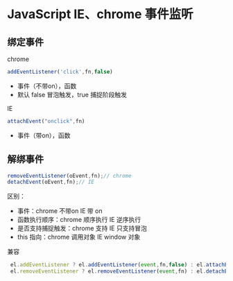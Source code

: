 # JavaScript IE、chrome 事件监听

## 绑定事件

chrome
```js
addEventListener('click',fn,false)
```
- 事件（不带on），函数
- 默认 false 冒泡触发，true 捕捉阶段触发 

IE
```js
attachEvent("onclick",fn)
```
- 事件（带on），函数

## 解绑事件
```js
removeEventListener(oEvent,fn);// chrome
detachEvent(oEvent,fn);// IE
```

区别：
- 事件：chrome 不带on IE 带 on
- 函数执行顺序：chrome 顺序执行 IE 逆序执行
- 是否支持捕捉触发：chrome 支持 IE 只支持冒泡
- this 指向：chrome 调用对象 IE window 对象

兼容
```js
 el.addEventListener ? el.addEventListener(event,fn,false) : el.attachEvent('on' + event,fn);
 el.removeEventListener ? el.removeEventListener(event,fn) : el.detachEvent('on' + event,fn);
```